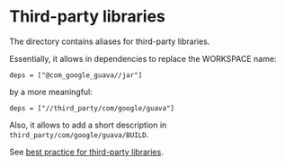 # Third-party libraries


The directory contains aliases for third-party libraries.

Essentially, it allows in dependencies to replace the WORKSPACE name:

    deps = ["@com_google_guava//jar"]

by a more meaningful:

    deps = ["//third_party/com/google/guava"]


Also, it allows to add a short description in `third_party/com/google/guava/BUILD`.

See [best practice for third-party libraries][be_3p].

[be_3p]: https://docs.bazel.build/versions/master/best-practices.html#third-party-dependencies

